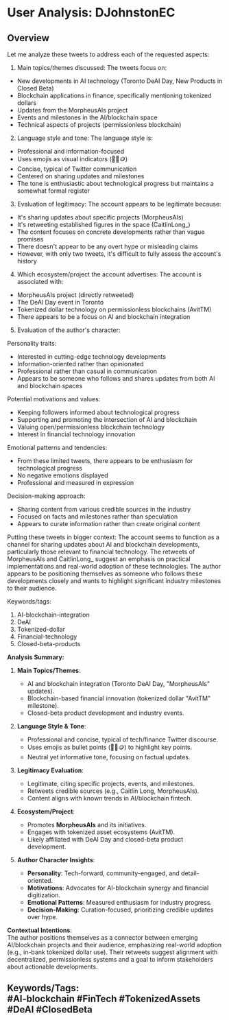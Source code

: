 # User Analysis: DJohnstonEC

## Overview

<think>
Let me analyze these tweets to address each of the requested aspects:

1. Main topics/themes discussed:
The tweets focus on:
- New developments in AI technology (Toronto DeAI Day, New Products in Closed Beta)
- Blockchain applications in finance, specifically mentioning tokenized dollars
- Updates from the MorpheusAIs project
- Events and milestones in the AI/blockchain space
- Technical aspects of projects (permissionless blockchain)

2. Language style and tone:
The language style is:
- Professional and information-focused
- Uses emojis as visual indicators (📍🧪🪙)
- Concise, typical of Twitter communication
- Centered on sharing updates and milestones
- The tone is enthusiastic about technological progress but maintains a somewhat formal register

3. Evaluation of legitimacy:
The account appears to be legitimate because:
- It's sharing updates about specific projects (MorpheusAIs)
- It's retweeting established figures in the space (CaitlinLong_)
- The content focuses on concrete developments rather than vague promises
- There doesn't appear to be any overt hype or misleading claims
- However, with only two tweets, it's difficult to fully assess the account's history

4. Which ecosystem/project the account advertises:
The account is associated with:
- MorpheusAIs project (directly retweeted)
- The DeAI Day event in Toronto
- Tokenized dollar technology on permissionless blockchains (AvitTM)
- There appears to be a focus on AI and blockchain integration

5. Evaluation of the author's character:

Personality traits:
- Interested in cutting-edge technology developments
- Information-oriented rather than opinionated
- Professional rather than casual in communication
- Appears to be someone who follows and shares updates from both AI and blockchain spaces

Potential motivations and values:
- Keeping followers informed about technological progress
- Supporting and promoting the intersection of AI and blockchain
- Valuing open/permissionless blockchain technology
- Interest in financial technology innovation

Emotional patterns and tendencies:
- From these limited tweets, there appears to be enthusiasm for technological progress
- No negative emotions displayed
- Professional and measured in expression

Decision-making approach:
- Sharing content from various credible sources in the industry
- Focused on facts and milestones rather than speculation
- Appears to curate information rather than create original content

Putting these tweets in bigger context:
The account seems to function as a channel for sharing updates about AI and blockchain developments, particularly those relevant to financial technology. The retweets of MorpheusAIs and CaitlinLong_ suggest an emphasis on practical implementations and real-world adoption of these technologies. The author appears to be positioning themselves as someone who follows these developments closely and wants to highlight significant industry milestones to their audience.

Keywords/tags:
1. AI-blockchain-integration
2. DeAI
3. Tokenized-dollar
4. Financial-technology
5. Closed-beta-products
</think>

**Analysis Summary:**

1. **Main Topics/Themes**:  
   - AI and blockchain integration (Toronto DeAI Day, "MorpheusAIs" updates).  
   - Blockchain-based financial innovation (tokenized dollar "AvitTM" milestone).  
   - Closed-beta product development and industry events.  

2. **Language Style & Tone**:  
   - Professional and concise, typical of tech/finance Twitter discourse.  
   - Uses emojis as bullet points (📍🧪🪙) to highlight key points.  
   - Neutral yet informative tone, focusing on factual updates.  

3. **Legitimacy Evaluation**:  
   - Legitimate, citing specific projects, events, and milestones.  
   - Retweets credible sources (e.g., Caitlin Long, MorpheusAIs).  
   - Content aligns with known trends in AI/blockchain fintech.  

4. **Ecosystem/Project**:  
   - Promotes **MorpheusAIs** and its initiatives.  
   - Engages with tokenized asset ecosystems (AvitTM).  
   - Likely affiliated with DeAI Day and closed-beta product development.  

5. **Author Character Insights**:  
   - **Personality**: Tech-forward, community-engaged, and detail-oriented.  
   - **Motivations**: Advocates for AI-blockchain synergy and financial digitization.  
   - **Emotional Patterns**: Measured enthusiasm for industry progress.  
   - **Decision-Making**: Curation-focused, prioritizing credible updates over hype.  

**Contextual Intentions**:  
The author positions themselves as a connector between emerging AI/blockchain projects and their audience, emphasizing real-world adoption (e.g., in-bank tokenized dollar use). Their retweets suggest alignment with decentralized, permissionless systems and a goal to inform stakeholders about actionable developments.

**Keywords/Tags**:  
#AI-blockchain #FinTech #TokenizedAssets #DeAI #ClosedBeta
---
